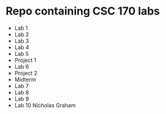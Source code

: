 Repo containing CSC 170 labs
============================

* Lab 1
* Lab 2
* Lab 3
* Lab 4
* Lab 5  
* Project 1  
* Lab 6  
* Project 2  
* Midterm  
* Lab 7  
* Lab 8
* Lab 9  
* Lab 10 
Nicholas Graham
